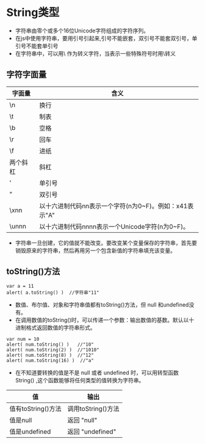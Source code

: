 # String类型
- 字符串由零个或多个16位Unicode字符组成的字符序列。
- 在js中使用字符串，要用引号引起来,引号不能嵌套，双引号不能套双引号，单引号不能套单引号
- 在字符串中，可以用\ 作为转义字符，当表示一些特殊符号时用\转义

## 字符字面量
字面量 | 含义
---|---
\n | 换行
\t | 制表
\b | 空格
\r | 回车
\f | 进纸
两个斜杠 | 斜杠
 \' | 单引号
\" | 双引号
\xnn | 以十六进制代码nn表示一个字符(n为0~F)。例如：x41表示"A"
\unnn | 以十六进制代码nnnn表示一个Unicode字符(n为0~F)。

- 字符串一旦创建，它的值就不能改变。要改变某个变量保存的字符串，首先要销毁原来的字符串，然后再用另一个包含新值的字符串填充该变量。

## toString()方法
```
var a = 11
alert( a.toString() )  //字符串"11"
```
- 数值、布尔值、对象和字符串值都有toString()方法，但 null 和undefined没有。
- 在调用数值的toString()时，可以传递一个参数：输出数值的基数。默认以十进制格式返回数值的字符串形式。
```
var num = 10
alert( num.toString() )   //"10"
alert( num.toString(2) )  //"1010"
alert( num.toString(8) )  //"12"
alert( num.toString(16) )  //"a"
```

- 在不知道要转换的值是不是 null 或者 undefined 时，可以用转型函数 String() ,这个函数能够将任何类型的值转换为字符串。

值 | 输出
---|---
值有toString()方法 | 调用toString()方法
值是null | 返回 "null"
值是undefined | 返回 "undefined"